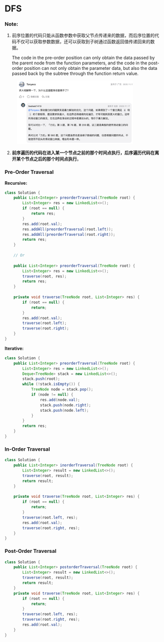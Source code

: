 # DFS

### Note:

1.  前序位置的代码只能从函数参数中获取父节点传递来的数据，而后序位置的代码不仅可以获取参数数据，还可以获取到子树通过函数返回值传递回来的数据。

    The code in the pre-order position can only obtain the data passed by the parent node from the function parameters, and the code in the post-order position can not only obtain the parameter data, but also the data passed back by the subtree through the function return value.

<figure><img src="../../../.gitbook/assets/image (7) (1) (1).png" alt="" width="375"><figcaption></figcaption></figure>

2. **前序遍历的代码在进入某一个节点之前的那个时间点执行，后序遍历代码在离开某个节点之后的那个时间点执行**。

### Pre-Order Traversal

**Recursive:**

```java
class Solution {
    public List<Integer> preorderTraversal(TreeNode root) {
        List<Integer> res = new LinkedList<>();
        if (root == null) {
            return res;
        }
        res.add(root.val);
        res.addAll(preorderTraversal(root.left));
        res.addAll(preorderTraversal(root.right));
        return res;
    }

    // Or
    
    public List<Integer> preorderTraversal(TreeNode root) { 
        List<Integer> res = new LinkedList<>(); 
        traverse(root, res); 
        return res; 
    }
    
    private void traverse(TreeNode root, List<Integer> res) {
        if (root == null) {
            return;
        }
        res.add(root.val);
        traverse(root.left);
        traverse(root.right);
    }
}
```

**Iterative:**

```java
class Solution {
    public List<Integer> preorderTraversal(TreeNode root) {
        List<Integer> res = new LinkedList<>();
        Deque<TreeNode> stack = new LinkedList<>();
        stack.push(root);
        while (!stack.isEmpty()) {
            TreeNode node = stack.pop();
            if (node != null) {
                res.add(node.val);
                stack.push(node.right);
                stack.push(node.left); 
            }
        }
        return res;
    }
}
```



### In-Order Traversal

```java
class Solution {
    public List<Integer> inorderTraversal(TreeNode root) {
        List<Integer> result = new LinkedList<>();
        traverse(root, result);
        return result;
    }
    
    private void traverse(TreeNode root, List<Integer> res) {
        if (root == null) {
            return;
        }
        traverse(root.left, res);
        res.add(root.val);
        traverse(root.right, res);
    }
}
```



### Post-Order Traversal

```java
class Solution {
    public List<Integer> postorderTraversal(TreeNode root) {
        List<Integer> result = new LinkedList<>();
        traverse(root, result);
        return result;
    }
    private void traverse(TreeNode root, List<Integer> res) {
        if (root == null) {
            return;
        }
        traverse(root.left, res);
        traverse(root.right, res);
        res.add(root.val);
    }
}
```
